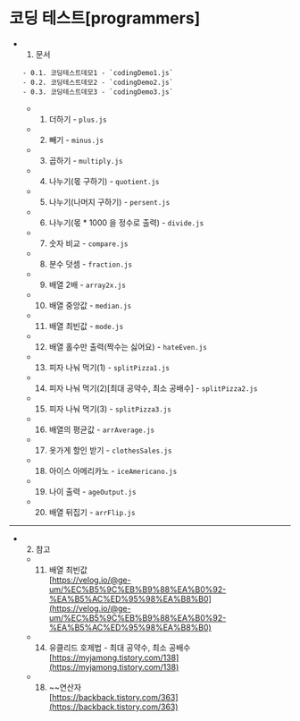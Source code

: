 <link
  rel="stylesheet"
  href="./style.css"
/>

# 코딩 테스트[programmers]

- 1. 문서
    ```
    - 0.1. 코딩테스트데모1 - `codingDemo1.js`
    - 0.2. 코딩테스트데모2 - `codingDemo2.js`
    - 0.3. 코딩테스트데모3 - `codingDemo3.js`
    ```
    - 1. 더하기 - `plus.js`
    - 2. 빼기 - `minus.js`
    - 3. 곱하기 - `multiply.js`
    - 4. 나누기(몫 구하기) - `quotient.js`
    - 5. 나누기(나머지 구하기) - `persent.js`
    - 6. 나누기(몫 * 1000 을 정수로 출력) - `divide.js`
    - 7. 숫자 비교 - `compare.js`
    - 8. 분수 덧셈 - `fraction.js`
    - 9. 배열 2배 - `array2x.js`
    - 10. 배열 중앙값 - `median.js`
    - 11. 배열 최빈값 - `mode.js` 
    - 12. 배열 홀수만 출력(짝수는 싫어요) - `hateEven.js`
    - 13. 피자 나눠 먹기(1) - `splitPizza1.js`
    - 14. 피자 나눠 먹기(2)[최대 공약수, 최소 공배수] - `splitPizza2.js`
    - 15. 피자 나눠 먹기(3) - `splitPizza3.js`
    - 16. 배열의 평균값 - `arrAverage.js`
    - 17. 옷가게 할인 받기 - `clothesSales.js`
    - 18. 아이스 아메리카노 - `iceAmericano.js`
    - 19. 나이 출력 - `ageOutput.js`
    - 20. 배열 뒤집기 - `arrFlip.js`

----------------------------------

- 2. 참고
    - 11. 배열 최빈값<br/>
      [https://velog.io/@ge-um/%EC%B5%9C%EB%B9%88%EA%B0%92-%EA%B5%AC%ED%95%98%EA%B8%B0](https://velog.io/@ge-um/%EC%B5%9C%EB%B9%88%EA%B0%92-%EA%B5%AC%ED%95%98%EA%B8%B0)

    - 14. 유클리드 호제법 - 최대 공약수, 최소 공배수<br/>
      [https://myjamong.tistory.com/138](https://myjamong.tistory.com/138)

    - 18. ~~연산자<br/>
      [https://backback.tistory.com/363](https://backback.tistory.com/363)
    


